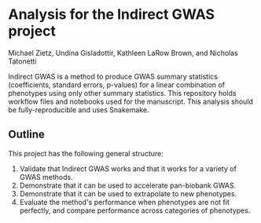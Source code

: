 # Analysis for the Indirect GWAS project

Michael Zietz, Undina Gisladottir, Kathleen LaRow Brown, and Nicholas Tatonetti

Indirect GWAS is a method to produce GWAS summary statistics (coefficients, standard errors, p-values) for a linear combination of phenotypes using only other summary statistics.
This repository holds workflow files and notebooks used for the manuscript.
This analysis should be fully-reproducible and uses Snakemake.


## Outline

This project has the following general structure:

1. Validate that Indirect GWAS works and that it works for a variety of GWAS methods.
2. Demonstrate that it can be used to accelerate pan-biobank GWAS.
3. Demonstrate that it can be used to extrapolate to new phenotypes.
4. Evaluate the method's performance when phenotypes are not fit perfectly, and compare performance across categories of phenotypes.
